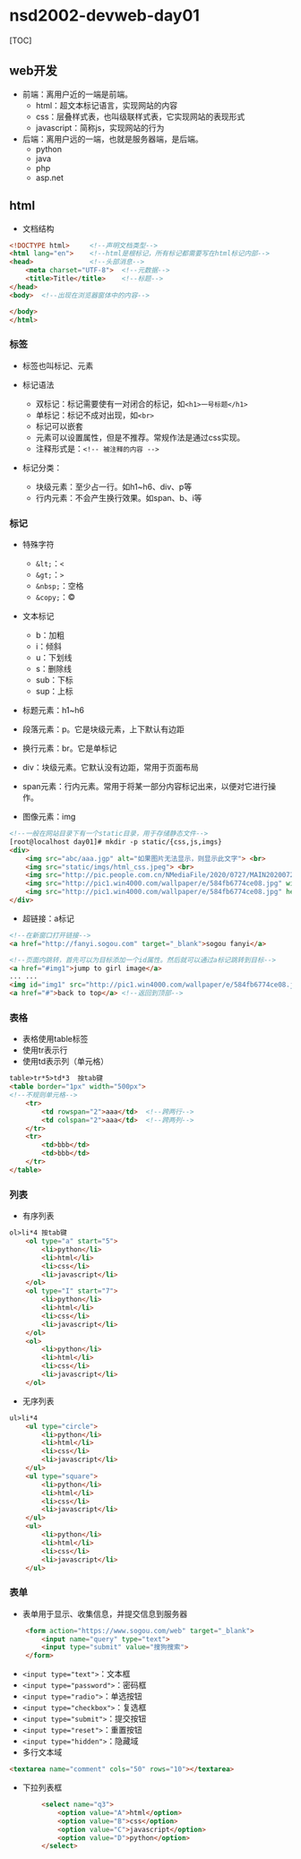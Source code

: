 # nsd2002-devweb-day01

[TOC]

## web开发

- 前端：离用户近的一端是前端。
  - html：超文本标记语言，实现网站的内容
  - css：层叠样式表，也叫级联样式表，它实现网站的表现形式
  - javascript：简称js，实现网站的行为
- 后端：离用户远的一端，也就是服务器端，是后端。
  - python
  - java
  - php
  - asp.net

## html

- 文档结构

```html
<!DOCTYPE html>     <!--声明文档类型-->
<html lang="en">    <!--html是根标记，所有标记都需要写在html标记内部-->
<head>              <!--头部消息-->
    <meta charset="UTF-8">  <!--元数据-->
    <title>Title</title>    <!--标题-->
</head>
<body>  <!--出现在浏览器窗体中的内容-->

</body>
</html>
```

### 标签

- 标签也叫标记、元素
- 标记语法
  - 双标记：标记需要使有一对闭合的标记，如`<h1>一号标题</h1>`
  - 单标记：标记不成对出现，如`<br>`
  - 标记可以嵌套
  - 元素可以设置属性，但是不推荐。常规作法是通过css实现。
  - 注释形式是：`<!-- 被注释的内容 -->`

- 标记分类：
  - 块级元素：至少占一行。如h1~h6、div、p等
  - 行内元素：不会产生换行效果。如span、b、i等

### 标记

- 特殊字符
  - `&lt;`：`<`
  - `&gt;`：`>`
  - `&nbsp;`：空格
  - `&copy;`：&copy;

- 文本标记
  - b：加粗
  - i：倾斜
  - u：下划线
  - s：删除线
  - sub：下标
  - sup：上标

- 标题元素：h1~h6
- 段落元素：p。它是块级元素，上下默认有边距
- 换行元素：br。它是单标记
- div：块级元素。它默认没有边距，常用于页面布局
- span元素：行内元素。常用于将某一部分内容标记出来，以便对它进行操作。

- 图像元素：img

```html
<!--一般在网站目录下有一个static目录，用于存储静态文件-->
[root@localhost day01]# mkdir -p static/{css,js,imgs}
<div>
    <img src="abc/aaa.jgp" alt="如果图片无法显示，则显示此文字"> <br>
    <img src="static/imgs/html_css.jpeg"> <br>
    <img src="http://pic.people.com.cn/NMediaFile/2020/0727/MAIN202007270830000372979471030.JPG"> <br>
    <img src="http://pic1.win4000.com/wallpaper/e/584fb6774ce08.jpg" width="500px"> <br>
    <img src="http://pic1.win4000.com/wallpaper/e/584fb6774ce08.jpg" height="300px"> <br>
</div>
```

- 超链接：a标记

```html
<!--在新窗口打开链接-->
<a href="http://fanyi.sogou.com" target="_blank">sogou fanyi</a>

<!--页面内跳转，首先可以为目标添加一个id属性。然后就可以通过a标记跳转到目标-->
<a href="#img1">jump to girl image</a>
... ...
<img id="img1" src="http://pic1.win4000.com/wallpaper/e/584fb6774ce08.jpg"><br>
<a href="#">back to top</a> <!--返回到顶部-->
```

### 表格

- 表格使用table标签
- 使用tr表示行
- 使用td表示列（单元格）

```html
table>tr*5>td*3  按tab键
<table border="1px" width="500px">
<!--不规则单元格-->
    <tr>
        <td rowspan="2">aaa</td>  <!--跨两行-->
        <td colspan="2">aaa</td>  <!--跨两列-->
    </tr>
    <tr>
        <td>bbb</td>
        <td>bbb</td>
    </tr>
</table>
```

### 列表

- 有序列表

```html
ol>li*4 按tab键
	<ol type="a" start="5">
        <li>python</li>
        <li>html</li>
        <li>css</li>
        <li>javascript</li>
    </ol>
    <ol type="I" start="7">
        <li>python</li>
        <li>html</li>
        <li>css</li>
        <li>javascript</li>
    </ol>
    <ol>
        <li>python</li>
        <li>html</li>
        <li>css</li>
        <li>javascript</li>
    </ol>
```

- 无序列表

```html
ul>li*4
    <ul type="circle">
        <li>python</li>
        <li>html</li>
        <li>css</li>
        <li>javascript</li>
    </ul>
    <ul type="square">
        <li>python</li>
        <li>html</li>
        <li>css</li>
        <li>javascript</li>
    </ul>
    <ul>
        <li>python</li>
        <li>html</li>
        <li>css</li>
        <li>javascript</li>
    </ul>
```

### 表单

- 表单用于显示、收集信息，并提交信息到服务器

```html
    <form action="https://www.sogou.com/web" target="_blank">
        <input name="query" type="text">
        <input type="submit" value="搜狗搜索">
    </form>
```

- `<input type="text">`：文本框
- `<input type="password">`：密码框
- `<input type="radio">`：单选按钮
- `<input type="checkbox">`：复选框
- `<input type="submit">`：提交按钮
- `<input type="reset">`：重置按钮
- `<input type="hidden">`：隐藏域
- 多行文本域

```html
<textarea name="comment" cols="50" rows="10"></textarea>
```

- 下拉列表框

```html
        <select name="q3">
            <option value="A">html</option>
            <option value="B">css</option>
            <option value="C">javascript</option>
            <option value="D">python</option>
        </select>
```

